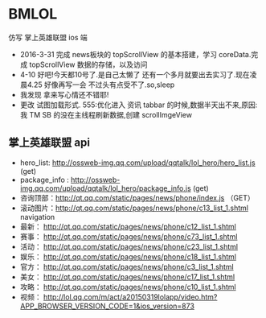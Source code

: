 # BMLOL
仿写 掌上英雄联盟 ios 端

* 2016-3-31 完成 news板块的 topScrollView 的基本搭建，学习 coreData.完成 topScrollView 数据的存储，以及访问
* 4-10 好吧!今天都10号了.是自己太懒了  还有一个多月就要出去实习了.现在凌晨4.25 好像再写一会 不过头有点受不了.so,sleep
* 我发现 拿来写心情还不错耶!
* 更改 试图加载形式. 555:优化进入 资讯 tabbar 的时候,数据半天出不来,原因: 我 TM SB 的没在主线程刷新数据,创建 scrollImgeView 


##  掌上英雄联盟 api
* hero_list: http://ossweb-img.qq.com/upload/qqtalk/lol_hero/hero_list.js (get)
* package_info : http://ossweb-img.qq.com/upload/qqtalk/lol_hero/package_info.js (get)
* 咨询顶部：http://qt.qq.com/static/pages/news/phone/index.js （GET）
* 滚动图片：http://qt.qq.com/static/pages/news/phone/c13_list_1.shtml
navigation
* 最新： http://qt.qq.com/static/pages/news/phone/c12_list_1.shtml
* 赛事： http://qt.qq.com/static/pages/news/phone/c73_list_1.shtml
* 活动： http://qt.qq.com/static/pages/news/phone/c23_list_1.shtml
* 娱乐： http://qt.qq.com/static/pages/news/phone/c18_list_1.shtml
* 官方： http://qt.qq.com/static/pages/news/phone/c3_list_1.shtml
* 美女： http://qt.qq.com/static/pages/news/phone/c17_list_1.shtml
* 攻略： http://qt.qq.com/static/pages/news/phone/c10_list_1.shtml
* 视频： http://lol.qq.com/m/act/a20150319lolapp/video.htm?APP_BROWSER_VERSION_CODE=1&ios_version=873 

